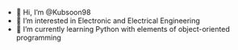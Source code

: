 - 👋 Hi, I’m @Kubsoon98
- 👀 I’m interested in Electronic and Electrical Engineering
- 🌱 I’m currently learning Python with elements of object-oriented programming
<!---
Kubsoon98/Kubsoon98 is a ✨ special ✨ repository because its `README.md` (this file) appears on your GitHub profile.
You can click the Preview link to take a look at your changes.
--->
